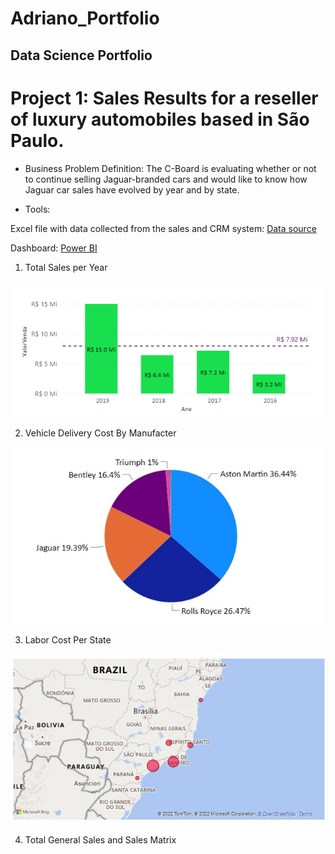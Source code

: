 # Adriano_Portfolio
## Data Science Portfolio

# Project 1: Sales Results for a reseller of luxury automobiles based in São Paulo.

- Business Problem Definition: 
The C-Board is evaluating whether or not to continue selling Jaguar-branded cars and would like to know how Jaguar car sales have evolved by year and by state.

- Tools: 

Excel file with data collected from the sales and CRM system: [Data source](https://github.com/AdrianoGilbert/Adriano_Portfolio/blob/main/fontesdados/DadosVendaCarros.xlsx)

Dashboard: [Power BI](https://github.com/AdrianoGilbert/Adriano_Portfolio/blob/main/powerBi/EstudoCaso1_vendasCarros.pbix)



1. Total Sales per Year
 
![Total Sales per Year](https://github.com/AdrianoGilbert/Adriano_Portfolio/blob/main/Images/SalesYY.png?raw=true)

2. Vehicle Delivery Cost By Manufacter

![](https://github.com/AdrianoGilbert/Adriano_Portfolio/blob/main/Images/custoEntregaFabricante.png)

3. Labor Cost Per State

![](https://github.com/AdrianoGilbert/Adriano_Portfolio/blob/main/Images/custoMaoObraEstados.png?raw=true)

4. Total General Sales and Sales Matrix


